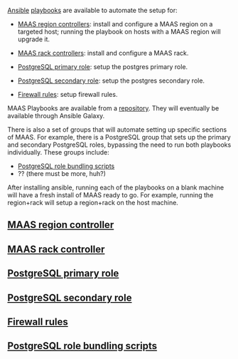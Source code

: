 <!-- "Ansible playbooks reference" -->

[Ansible](https://www.redhat.com/en/technologies/management/ansible/what-is-ansible) [playbooks](https://docs.ansible.com/ansible/latest/getting_started/get_started_playbook.html) are available to automate the setup for:

- [MAAS region controllers](#heading--MAAS-region-controller): install and configure a MAAS region on a targeted host; running the playbook on hosts with a MAAS region will upgrade it.

- [MAAS rack controllers](#heading--MAAS-rack-controller): install and configure a MAAS rack.

- [PostgreSQL primary role](#heading--PostgreSQL-primary-role): setup the postgres primary role.

- [PostgreSQL secondary role](#heading--PostgreSQL-secondary-role): setup the postgres secondary role.

- [Firewall rules](#heading--Firewall-rules): setup firewall rules.

MAAS Playbooks are available from a [repository](https://github.com/maas/MAAS-ansible-playbook).  They will eventually be available through Ansible Galaxy.

There is also a set of groups that will automate setting up specific sections of MAAS.  For example, there is a PostgreSQL group that sets up the primary and secondary PostgreSQL roles, bypassing the need to run both playbooks individually.  These groups include:

- [PostgreSQL role bundling scripts](#heading--PostgreSQL-role-bundling-scripts)
- ?? (there must be more, huh?)

After installing ansible, running each of the playbooks on a blank machine will have a fresh install of MAAS ready to go. For example, running the region+rack will setup a region+rack on the host machine.

<a href="#heading--MAAS-region-controller"><h2 id="heading--MAAS-region-controller">MAAS region controller</h2></a>

<a href="#heading--MAAS-rack-controller"><h2 id="heading--MAAS-rack-controller">MAAS rack controller</h2></a>

<a href="#heading--PostgreSQL-primary-role"><h2 id="heading--PostgreSQL-primary-role">PostgreSQL primary role</h2></a>

<a href="#heading--PostgreSQL-secondary-role"><h2 id="heading--PostgreSQL-secondary-role">PostgreSQL secondary role</h2></a>

<a href="#heading--Firewall-rules"><h2 id="heading--Firewall-rules">Firewall rules</h2></a>

<a href="#heading--PostgreSQL-role-bundling-scripts"><h2 id="heading--PostgreSQL-role-bundling-scripts">PostgreSQL role bundling scripts</h2></a>